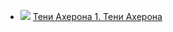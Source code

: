* ![](/books/sf_fantasy/Керк%20Монро/Тени%20Ахерона%201.%20Тени%20Ахерона.jpg) [Тени Ахерона 1. Тени Ахерона](/books/sf_fantasy/Керк%20Монро/Тени%20Ахерона%201.%20Тени%20Ахерона)
